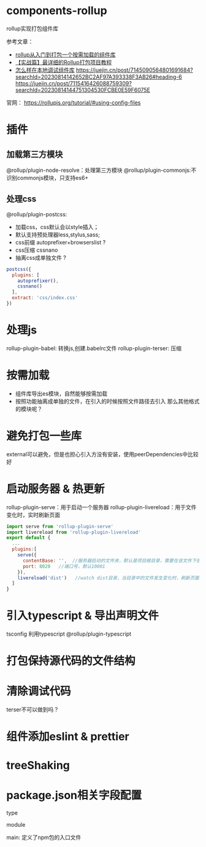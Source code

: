 # components-rollup
rollup实现打包组件库


参考文章：

- [rollup从入门到打包一个按需加载的组件库](https://juejin.cn/post/6934698510436859912?searchId=20230814144751304530FCBE0E59F6075E#heading-12)
- [【实战篇】最详细的Rollup打包项目教程](https://juejin.cn/post/7145090564801691684?searchId=20230814142652BC2AF97A393338F3AB26#heading-22)
- [怎么样在本地调试组件库](https://juejin.cn/post/6932736907830886413#heading-4)
https://juejin.cn/post/7145090564801691684?searchId=20230814142652BC2AF97A393338F3AB26#heading-6
https://juejin.cn/post/7115416426088759309?searchId=20230814144751304530FCBE0E59F6075E

官网：
https://rollupjs.org/tutorial/#using-config-files


# 插件
## 加载第三方模块
@rollup/plugin-node-resolve：处理第三方模块
@rollup/plugin-commonjs:不识别commonjs模块，只支持es6+

## 处理css
@rollup/plugin-postcss:
- 加载css，css默认会以style插入；
- 默认支持预处理器less,stylus,sass;
- css前缀 autoprefixer+browserslist ?
- css压缩 cssnano
- 抽离css成单独文件 ?
```javascript
postcss({
  plugins: [
    autoprefixer(),
    cssnano()
  ],
  extract: 'css/index.css'  
})
```
# 处理js
rollup-plugin-babel: 转换js,创建.babelrc文件
rollup-plugin-terser: 压缩
# 按需加载
- 组件库导出es模块，自然能够按需加载
- 按照功能抽离成单独的文件，在引入的时候按照文件路径去引入
  那么其他格式的模块呢？
# 避免打包一些库
external可以避免，但是也担心引入方没有安装，使用peerDependencies中比较好
# 启动服务器 & 热更新
rollup-plugin-serve：用于启动一个服务器
rollup-plugin-livereload：用于文件变化时，实时刷新页面
```javascript
import serve from 'rollup-plugin-serve'
import livereload from 'rollup-plugin-livereload'
export default {
  ...
  plugins:[
    serve({
      contentBase: '',  //服务器启动的文件夹，默认是项目根目录，需要在该文件下创建index.html
      port: 8020   //端口号，默认10001
    }),    
    livereload('dist')   //watch dist目录，当目录中的文件发生变化时，刷新页面
  ]
}
```
# 引入typescript & 导出声明文件
tsconfig
利用typescript
@rollup/plugin-typescript
# 打包保持源代码的文件结构
# 清除调试代码
terser不可以做到吗？
# 组件添加eslint & prettier

# treeShaking
# package.json相关字段配置
type

module

main: 定义了npm包的入口文件
